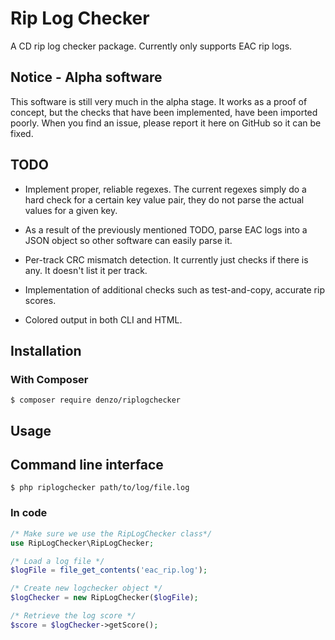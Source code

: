 # Rip Log Checker
A CD rip log checker package. Currently only supports EAC rip logs.

## Notice - Alpha software
This software is still very much in the alpha stage. It works as a proof
of concept, but the checks that have been implemented, have been imported
poorly. When you find an issue, please report it here on GitHub so it can be fixed.

## TODO
* Implement proper, reliable regexes. The current regexes simply do a hard
 check for a certain key value pair, they do not parse the actual values for a given key.
 
* As a result of the previously mentioned TODO, parse EAC logs into a JSON object
 so other software can easily parse it.

* Per-track CRC mismatch detection. It currently just checks if there is any. It
  doesn't list it per track.
  
* Implementation of additional checks such as test-and-copy, accurate rip scores.

* Colored output in both CLI and HTML.

## Installation

### With Composer
```
$ composer require denzo/riplogchecker
```
## Usage

## Command line interface

```
$ php riplogchecker path/to/log/file.log
```

### In code
```php
/* Make sure we use the RipLogChecker class*/
use RipLogChecker\RipLogChecker;

/* Load a log file */
$logFile = file_get_contents('eac_rip.log');

/* Create new logchecker object */
$logChecker = new RipLogChecker($logFile);

/* Retrieve the log score */
$score = $logChecker->getScore();
```
